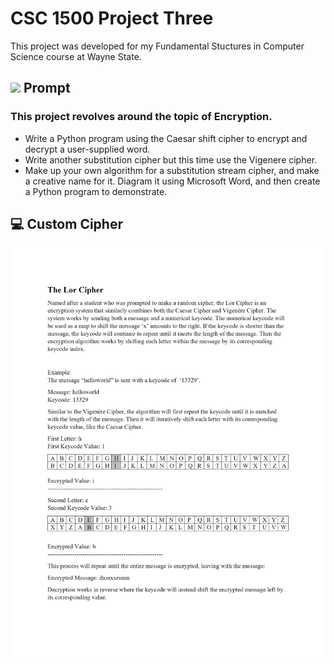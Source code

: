 # CSC  1500 Project Three
This project was developed for my Fundamental Stuctures in Computer Science course at Wayne State.

## <img src="https://media0.giphy.com/media/RH7HREzgpzUuWMeFJu/giphy.gif?cid=790b761111cd02c1fc06e8cf4185e445d8835be891d28b5f&rid=giphy.gif&ct=s" width="42px" /> Prompt
### This project revolves around the topic of **Encryption**.
- Write a Python program using the Caesar shift cipher to encrypt and decrypt a user-supplied word.  
- Write another substitution cipher but this time use the Vigenere cipher.  
- Make up your own algorithm for a substitution stream cipher, and make a creative name for it.  Diagram it using Microsoft Word, and then create a Python program to demonstrate.
  
## 💻 Custom Cipher

![Lor Cipher](readme_img/p3img1.png)
